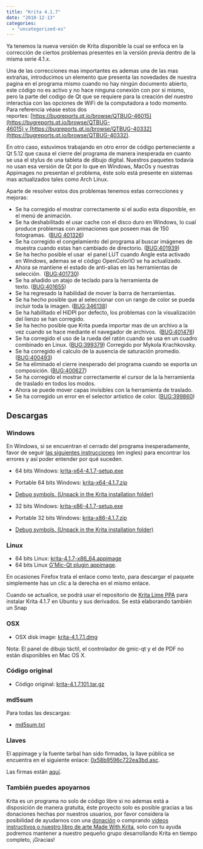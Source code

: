 ```yaml
---
title: "Krita 4.1.7"
date: "2018-12-13"
categories: 
  - "uncategorized-es"
---
```


Ya tenemos la nueva versión de Krita disponible la cual se enfoca en la corrección de ciertos problemas presentes en la versión previa dentro de la misma serie 4.1.x.

Una de las correcciones mas importantes es ademas una de las mas extrañas, introducimos un elemento que presenta las novedades de nuestra pagina en el programa mismo cuando no hay ningún documento abierto, este código no es activo y no hace ninguna conexión con por si mismo, pero la parte del codigo de Qt que se requiere para la creación del nuestro interactúa con las opciones de WiFi de la computadora a todo momento. Para referencia véase estos dos reportes: [https://bugreports.qt.io/browse/QTBUG-46015](https://bugreports.qt.io/browse/QTBUG-46015) y [https://bugreports.qt.io/browse/QTBUG-40332](https://bugreports.qt.io/browse/QTBUG-40332).

En otro caso, estuvimos trabajando en otro error de código perteneciente a Qt 5.12 que causa el cierre del programa de manera inesperada en cuanto se usa el stylus de una tableta de dibujo digital. Nuestros paquetes todavía no usan esa versión de Qt por lo que en Windows, MacOs y nuestras Appimages no presentan el problema, éste solo está presente en sistemas mas actualizados tales como Arch Linux.

Aparte de resolver estos dos problemas tenemos estas correcciones y mejoras:

- Se ha corregido el mostrar correctamente si el audio esta disponible, en el menú de animación.
- Se ha deshabilitado el usar cache con el disco duro en Windows, lo cual produce problemas con animaciones que poseen mas de 150 fotogramas.  ([BUG 401326](https://bugs.kde.org/show_bug.cgi?id=401326))
- Se ha corregido el congelamiento del programa al buscar imágenes de muestra cuando estas han cambiado de directorio. ([BUG:401939](https://bugs.kde.org/show_bug.cgi?id=401939))
- Se ha hecho posible el usar  el panel LUT cuando Angle esta activado en Windows, ademas se el código OpenColorIO se ha actualizado.
- Ahora se mantiene el estado de anti-alias en las herramientas de selección.  ([BUG:401730](https://bugs.kde.org/show_bug.cgi?id=401730))
- Se ha añadido un atajo de teclado para la herramienta de texto. ([BUG:401655](https://bugs.kde.org/show_bug.cgi?id=401655))
- Se ha regresado la habilidad de mover la barra de herramientas.
- Se ha hecho posible que al seleccionar con un rango de color se pueda incluir toda la imagen. ([BUG:346138](https://bugs.kde.org/show_bug.cgi?id=346138))
- Se ha habilitado el HiDPI por defecto, los problemas con la visualización del lienzo se han corregido.
- Se ha hecho posible que Krita pueda importar mas de un archivo a la vez cuando se hace mediante el navegador de archivos.  ([BUG:401476](https://bugs.kde.org/show_bug.cgi?id=401476))
- Se ha corregido el uso de la rueda del ratón cuando se usa en un cuadro combinado en Linux. ([BUG:399379](https://bugs.kde.org/show_bug.cgi?id=399379)) Corregido por Mykola Krachkovsky.
- Se ha corregido el calculo de la ausencia de saturación promedio. ([BUG:400493](https://bugs.kde.org/show_bug.cgi?id=))
- Se ha eliminado el cierre inesperado del programa cuando se exporta un composición. ([BUG:400627](https://bugs.kde.org/show_bug.cgi?id=400627))
- Se ha corregido el mostrar correctamente el cursor de la la herramienta de traslado en todos los modos.
- Ahora se puede mover capas invisibles con la herramienta de traslado.
- Se ha corregido un error en el selector artistico de color. ([BUG:399860](https://bugs.kde.org/show_bug.cgi?id=399860))

## Descargas

### Windows

En Windows, si se encuentran el cerrado del programa inesperadamente, favor de seguir [las siguientes instrucciones](https://docs.krita.org/Dr._Mingw_debugger) (en ingles) para encontrar los errores y así poder entender por qué suceden.

- 64 bits Windows: [krita-x64-4.1.7-setup.exe](https://download.kde.org/stable/krita/4.1.7/krita-x64-4.1.7-setup.exe)
- Portable 64 bits Windows: [krita-x64-4.1.7.zip](https://download.kde.org/stable/krita/4.1.7/krita-x64-4.1.7.zip)
- [Debug symbols. (Unpack in the Krita installation folder)](https://download.kde.org/stable/krita/4.1.7/krita-x64-4.1.7-dbg.zip)

- 32 bits Windows: [krita-x86-4.1.7-setup.exe](https://download.kde.org/stable/krita/4.1.7/krita-x86-4.1.7-setup.exe)
- Portable 32 bits Windows: [krita-x86-4.1.7.zip](https://download.kde.org/stable/krita/4.1.7/krita-x86-4.1.7.zip)
- [Debug symbols. (Unpack in the Krita installation folder)](https://download.kde.org/stable/krita/4.1.7/krita-x86-4.1.7-dbg.zip)

### Linux

- 64 bits Linux: [krita-4.1.7-x86\_64.appimage](https://download.kde.org/stable/krita/4.1.7/krita-4.1.7-x86_64.appimage)
- 64 bits Linux [G'Mic-Qt plugin appimage](https://download.kde.org/stable/krita/4.1.7/gmic_krita_qt-x86_64.appimage).

En ocasiones Firefox trata el enlace como texto, para descargar el paquete simplemente has un clic a la derecha en el mismo enlace.

Cuando se actualice, se podrá usar el repositorio de [Krita Lime PPA](https://launchpad.net/~kritalime/+archive/ubuntu/ppa) para instalar Krita 4.1.7 en Ubuntu y sus derivados. Se está elaborando también un Snap

### OSX

- OSX disk image: [krita-4.1.7.1.dmg](https://download.kde.org/stable/krita/4.1.7/krita-4.1.7.1.dmg)

Nota: El panel de dibujo táctil, el controlador de gmic-qt y el de PDF no están disponibles en Mac OS X.

### Código original

- Código original: [krita-4.1.7.101.tar.gz](https://download.kde.org/stable/krita/4.1.7/krita-4.1.7.101.tar.gz)

### md5sum

Para todas las descargas:

- [md5sum.txt](https://download.kde.org/stable/krita/4.1.7/md5sum.txt)

### Llaves

El appimage y la fuente tarbal han sido firmadas, la llave pública se encuentra en el siguiente enlace: [0x58b9596c722ea3bd.asc](https://share.kde.org/index.php/s/fJ99V5mZvuyD0z8).

Las firmas están [aquí](http://download.kde.org/unstable/krita/3.1.3-beta.1).

### También puedes apoyarnos

Krita es un programa no solo de código libre si no ademas está a disposición de manera gratuita, éste proyecto solo es posible gracias a las donaciones hechas por nuestros usuarios, por favor considera la posibilidad de ayudarnos con una [donación](/support-us/donations/) o comprando [videos instructivos o nuestro libro de arte Made With Krita](https://krita.org/es/item/krita-3-2-0/%22/support-us/shop), solo con tu ayuda podremos mantener a nuestro pequeño grupo desarrollando Krita en tiempo completo, ¡Gracias!
